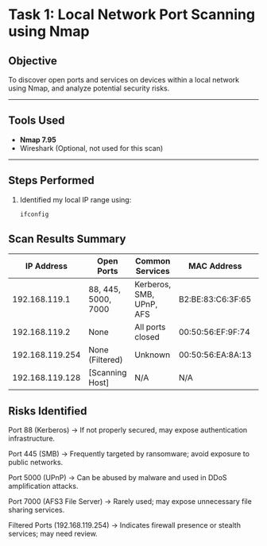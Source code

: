 # Task 1: Local Network Port Scanning using Nmap

## Objective
To discover open ports and services on devices within a local network using Nmap, and analyze potential security risks.

---

##  Tools Used
- **Nmap 7.95**
- Wireshark (Optional, not used for this scan)

---

##  Steps Performed

1. Identified my local IP range using:
   ```bash
   ifconfig

## Scan Results Summary
| IP Address      | Open Ports          | Common Services          | MAC Address         | Risk Level |
| --------------- | ------------------- | ------------------------ | ------------------- | ---------- |
| 192.168.119.1   | 88, 445, 5000, 7000 | Kerberos, SMB, UPnP, AFS | B2\:BE:83\:C6:3F:65 | Medium     |
| 192.168.119.2   | None                | All ports closed         | 00:50:56\:EF:9F:74  | Low        |
| 192.168.119.254 | None (Filtered)     | Unknown                  | 00:50:56\:EA:8A:13  | Medium     |
| 192.168.119.128 | \[Scanning Host]    | N/A                      | N/A                 | -          |

## Risks Identified
Port 88 (Kerberos) → If not properly secured, may expose authentication infrastructure.

Port 445 (SMB) → Frequently targeted by ransomware; avoid exposure to public networks.

Port 5000 (UPnP) → Can be abused by malware and used in DDoS amplification attacks.

Port 7000 (AFS3 File Server) → Rarely used; may expose unnecessary file sharing services.

Filtered Ports (192.168.119.254) → Indicates firewall presence or stealth services; may need review.

